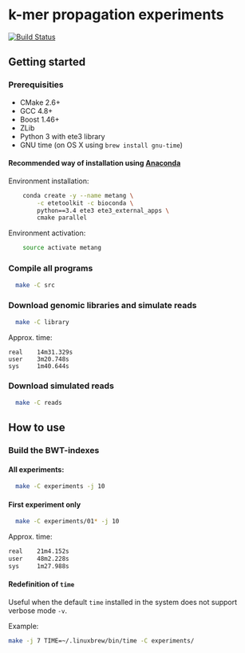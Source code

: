 # k-mer propagation experiments

[![Build Status](https://travis-ci.com/karel-brinda/MetaNG.svg?token=LzzDiQkWWqF4hBjZahmQ&branch=master)](https://travis-ci.com/karel-brinda/MetaNG)

## Getting started

### Prerequisities

* CMake 2.6+
* GCC 4.8+
* Boost 1.46+ 
* ZLib
* Python 3 with ete3 library
* GNU time (on OS X using ``brew install gnu-time``)

#### Recommended way of installation using [Anaconda](https://www.continuum.io/downloads)

Environment installation:

```bash
	conda create -y --name metang \
		-c etetoolkit -c bioconda \
		python==3.4 ete3 ete3_external_apps \
		cmake parallel
```

Environment activation:

```bash
	source activate metang
```

### Compile all programs

```bash
  make -C src
```

### Download genomic libraries and simulate reads
```bash
  make -C library
```

Approx. time:
```
real    14m31.329s
user    3m20.748s
sys     1m40.644s
```

### Download simulated reads
```bash
  make -C reads
```

## How to use

### Build the BWT-indexes

#### All experiments:

```bash
  make -C experiments -j 10
```

#### First experiment only

```bash
  make -C experiments/01* -j 10
```

Approx. time:
```bash
real    21m4.152s
user    48m2.228s
sys     1m27.988s
```

#### Redefinition of ``time``

Useful when the default ``time`` installed in the system does not support verbose mode ``-v``.

Example:

```bash
make -j 7 TIME=~/.linuxbrew/bin/time -C experiments/
```

